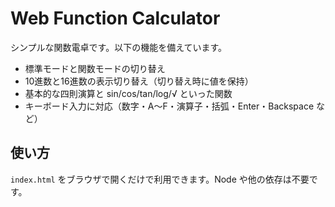 # Web Function Calculator

シンプルな関数電卓です。以下の機能を備えています。

- 標準モードと関数モードの切り替え
- 10進数と16進数の表示切り替え（切り替え時に値を保持）
- 基本的な四則演算と sin/cos/tan/log/√ といった関数
- キーボード入力に対応（数字・A〜F・演算子・括弧・Enter・Backspace など）

## 使い方

`index.html` をブラウザで開くだけで利用できます。Node や他の依存は不要です。
